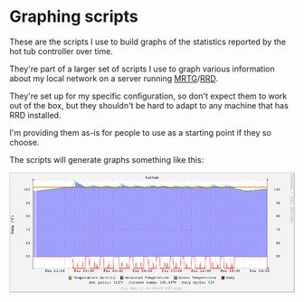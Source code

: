 # Graphing scripts

These are the scripts I use to build graphs of the statistics reported by the hot tub controller over time.<br>

They're part of a larger set of scripts I use to graph various information about my local network on a server running [MRTG](https://oss.oetiker.ch/mrtg/)/[RRD](https://oss.oetiker.ch/rrdtool/index.en.html).<br>

They're set up for my specific configuration, so don't expect them to work out of the box, but they shouldn't be hard to adapt to any machine that has RRD installed.<br>

I'm providing them as-is for people to use as a starting point if they so choose.<br>

The scripts will generate graphs something like this:<br>

<img src="sample-graph.png"><br>
